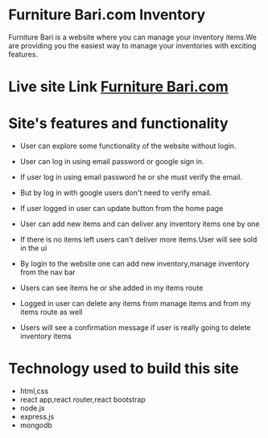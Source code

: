 # Furniture Bari.com Inventory

Furniture Bari is a website where you can manage your inventory items.We are providing you the easiest way to manage your inventories with exciting features.

# Live site Link [Furniture Bari.com](https://furneture-c6e31.web.app/)

# Site's features and functionality

- User can explore some functionality of the website without login.

- User can log in using email password or google sign in.
- If user log in using email password he or she must verify the email.
- But by log in with google users don't need to verify email.
- If user logged in user can update button from the home page
- User can add new items and can deliver any inventory items one by one
- If there is no items left users can't deliver more items.User will see sold in the ui
- By login to the website one can add new inventory,manage inventory from the nav bar
- Users can see items he or she added in my items route
- Logged in user can delete any items from manage items and from my items route as well
- Users will see a confirmation message if user is really going to delete inventory items

# Technology used to build this site

- html,css
- react app,react router,react bootstrap
- node.js
- express.js
- mongodb
